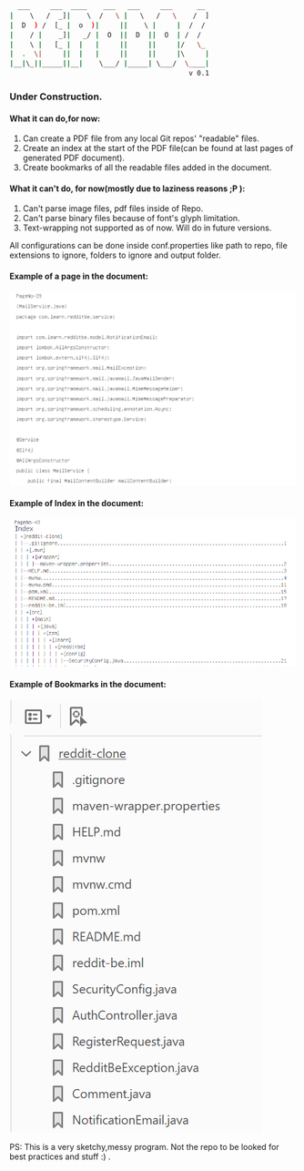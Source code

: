 ```sh
  ___     ___  ____    ___   ___     ___      __
|    \   /  _]|    \  /   \ |   \   /   \    /  ]
|  D  ) /  [_ |  o  )|     ||    \ |     |  /  /
|    / |    _]|   _/ |  O  ||  D  ||  O  | /  /  
|    \ |   [_ |  |   |     ||     ||     |/   \_
|  .  \|     ||  |   |     ||     ||     |\     |
|__|\_||_____||__|    \___/ |_____| \___/  \____|
                                            v 0.1
```                                           
### Under Construction.
#### What it can do,for now:
1. Can create a PDF file from any local Git repos' "readable" files.
2. Create an index at the start of the PDF file(can be found at last pages of generated PDF document).
3. Create bookmarks of all the readable files added in the document. 
#### What it can't do, for now(mostly due to laziness reasons ;P ):
1. Can't parse image files, pdf files inside of Repo.
2. Can't parse binary files because of font's glyph limitation.
3. Text-wrapping not supported as of now. Will do in future versions.

All configurations can be done inside conf.properties like path to repo,
file extensions to ignore, folders to ignore and output folder.
#### Example of a page in the document:

<img src="https://github.com/Anulav/GitConfig/blob/main/RepoDoCfile.png">

#### Example of Index in the document:
<img src="https://github.com/Anulav/GitConfig/blob/main/RepoDoCIndexFile.png">

#### Example of Bookmarks in the document:
<img src="https://github.com/Anulav/GitConfig/blob/main/Bookmarks.PNG">


PS: This is a very sketchy,messy program. Not the repo to be looked for best practices and stuff :) .
